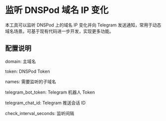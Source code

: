 # 监听 DNSPod 域名 IP 变化

本工具可以监听 DNSPod 上的域名 IP 变化并向 Telegram 发送通知，常用于动态域名场景。可基于现有代码进一步开发，实现更多功能。

## 配置说明

domain: 主域名

token: DNSPod Token

names: 需要监听的子域名

telegram_bot_token: Telegram 机器人 Token

telegram_chat_id: Telegram 推送会话 ID

check_interval_seconds: 监听间隔

